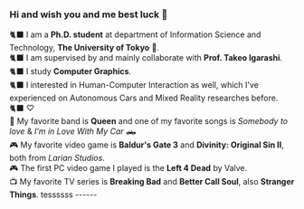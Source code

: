 ### Hi and wish you and me best luck 🌠
🐈‍⬛ I am a **Ph.D. student** at department of Information Science and Technology, **The University of Tokyo** 🏫.    
🐈‍⬛ I am supervised by and mainly collaborate with **Prof. Takeo Igarashi**.  
🐈‍⬛ I study **Computer Graphics**.   
🐈‍⬛ I interested in Human-Computer Interaction as well, which I've experienced on Autonomous Cars and Mixed Reality researches before.     
🐈‍⬛ ♡     
🎵 My favorite band is **Queen** and one of my favorite songs is *Somebody to love* & *I’m in Love With My Car* 🛻  
🎮 My favorite video game is **Baldur's Gate 3** and **Divinity: Original Sin II**, both from *Larian Studios*.  
🎮 The first PC video game I played is the **Left 4 Dead** by Valve.  
📺 My favorite TV series is **Breaking Bad** and **Better Call Soul**, also **Stranger Things**.
tessssss ------

<!--
**271806/271806** is a ✨ _special_ ✨ repository because its `README.md` (this file) appears on your GitHub profile.

Here are some ideas to get you started:

- 🔭 I’m currently working on ...
- 🌱 I’m currently learning ...
- 👯 I’m looking to collaborate on ...
- 🤔 I’m looking for help with ...
- 💬 Ask me about ...
- 📫 How to reach me: ...
- 😄 Pronouns: ...
- ⚡ Fun fact: ...
-->
